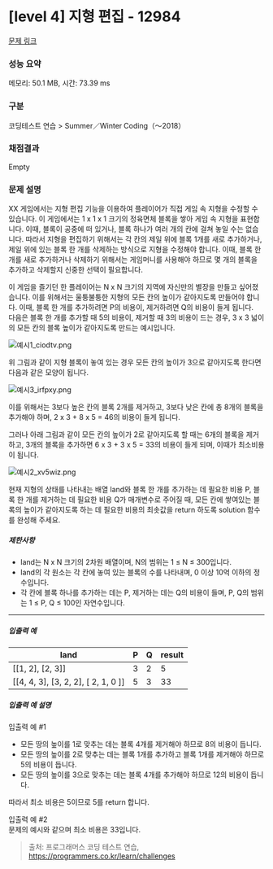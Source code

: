 # [level 4] 지형 편집 - 12984 

[문제 링크](https://school.programmers.co.kr/learn/courses/30/lessons/12984?language=javascript) 

### 성능 요약

메모리: 50.1 MB, 시간: 73.39 ms

### 구분

코딩테스트 연습 > Summer／Winter Coding（～2018）

### 채점결과

Empty

### 문제 설명

<p>XX 게임에서는 지형 편집 기능을 이용하여 플레이어가 직접 게임 속 지형을 수정할 수 있습니다. 이 게임에서는 1 x 1 x 1 크기의 정육면체 블록을 쌓아 게임 속 지형을 표현합니다. 이때, 블록이 공중에 떠 있거나, 블록 하나가 여러 개의 칸에 걸쳐 놓일 수는 없습니다. 따라서 지형을 편집하기 위해서는 각 칸의 제일 위에 블록 1개를 새로 추가하거나, 제일 위에 있는 블록 한 개를 삭제하는 방식으로 지형을 수정해야 합니다. 이때, 블록 한 개를 새로 추가하거나 삭제하기 위해서는 게임머니를 사용해야 하므로 몇 개의 블록을 추가하고 삭제할지 신중한 선택이 필요합니다.</p>

<p>이 게임을 즐기던 한 플레이어는 N x N 크기의 지역에 자신만의 별장을 만들고 싶어졌습니다. 이를 위해서는 울퉁불퉁한 지형의 모든 칸의 높이가 같아지도록 만들어야 합니다. 이때, 블록 한 개를 추가하려면 P의 비용이, 제거하려면 Q의 비용이 들게 됩니다.<br>
다음은 블록 한 개를 추가할 때 5의 비용이, 제거할 때 3의 비용이 드는 경우, 3 x 3 넓이의 모든 칸의 블록 높이가 같아지도록 만드는 예시입니다.</p>

<p><img src="https://grepp-programmers.s3.ap-northeast-2.amazonaws.com/files/production/5891e284-cc80-4ea1-85a4-4a6d32d1898d/%E1%84%8B%E1%85%A8%E1%84%89%E1%85%B51_ciodtv.png" title="" alt="예시1_ciodtv.png"></p>

<p>위 그림과 같이 지형 블록이 놓여 있는 경우 모든 칸의 높이가 3으로 같아지도록 한다면 다음과 같은 모양이 됩니다. </p>

<p><img src="https://grepp-programmers.s3.ap-northeast-2.amazonaws.com/files/production/4be4323b-99e4-41e2-bc9c-6a5507ddc85c/%E1%84%8B%E1%85%A8%E1%84%89%E1%85%B53_irfpxy.png" title="" alt="예시3_irfpxy.png"></p>

<p>이를 위해서는 3보다 높은 칸의 블록 2개를 제거하고, 3보다 낮은 칸에 총 8개의 블록을 추가해야 하며, 2 x 3 + 8 x 5 = 46의 비용이 들게 됩니다.</p>

<p>그러나 아래 그림과 같이 모든 칸의 높이가 2로 같아지도록 할 때는 6개의 블록을 제거하고, 3개의 블록을 추가하면 6 x 3 + 3 x 5 = 33의 비용이 들게 되며, 이때가 최소비용이 됩니다.</p>

<p><img src="https://grepp-programmers.s3.ap-northeast-2.amazonaws.com/files/production/8e29d5b1-72a0-45f5-941f-a923c05777cd/%E1%84%8B%E1%85%A8%E1%84%89%E1%85%B52_xv5wiz.png" title="" alt="예시2_xv5wiz.png"></p>

<p>현재 지형의 상태를 나타내는 배열 land와 블록 한 개를 추가하는 데 필요한 비용 P, 블록 한 개를 제거하는 데 필요한 비용 Q가 매개변수로 주어질 때, 모든 칸에 쌓여있는 블록의 높이가 같아지도록 하는 데 필요한 비용의 최솟값을 return 하도록 solution 함수를 완성해 주세요.</p>

<h5>제한사항</h5>

<ul>
<li>land는 N x N 크기의 2차원 배열이며, N의 범위는 1 ≤ N ≤ 300입니다.</li>
<li>land의 각 원소는 각 칸에 놓여 있는 블록의 수를 나타내며, 0 이상 10억 이하의 정수입니다.</li>
<li>각 칸에 블록 하나를 추가하는 데는 P, 제거하는 데는 Q의 비용이 들며, P, Q의 범위는 1 ≤ P, Q ≤ 100인 자연수입니다.</li>
</ul>

<hr>

<h5>입출력 예</h5>
<table class="table">
        <thead><tr>
<th>land</th>
<th>P</th>
<th>Q</th>
<th>result</th>
</tr>
</thead>
        <tbody><tr>
<td>[[1, 2], [2, 3]]</td>
<td>3</td>
<td>2</td>
<td>5</td>
</tr>
<tr>
<td>[[4, 4, 3], [3, 2, 2], [ 2, 1, 0 ]]</td>
<td>5</td>
<td>3</td>
<td>33</td>
</tr>
</tbody>
      </table>
<h5>입출력 예 설명</h5>

<p>입출력 예 #1</p>

<ul>
<li>모든 땅의 높이를 1로 맞추는 데는 블록 4개를 제거해야 하므로 8의 비용이 듭니다.</li>
<li>모든 땅의 높이를 2로 맞추는 데는 블록 1개를 추가하고 블록 1개를 제거해야 하므로 5의 비용이 듭니다.</li>
<li>모든 땅의 높이를 3으로 맞추는 데는 블록 4개를 추가해야 하므로 12의 비용이 듭니다.</li>
</ul>

<p>따라서 최소 비용은 5이므로 5를 return 합니다.</p>

<p>입출력 예 #2<br>
문제의 예시와 같으며 최소 비용은 33입니다.</p>


> 출처: 프로그래머스 코딩 테스트 연습, https://programmers.co.kr/learn/challenges